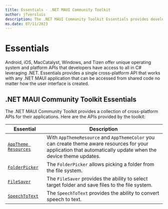 ```yaml
---
title: Essentials - .NET MAUI Community Toolkit
author: jfversluis
description: The .NET MAUI Community Toolkit Essentials provides developers with cross-platform APIs for their applications.
ms.date: 07/11/2023
---
```


# Essentials

Android, iOS, MacCatalyst, Windows, and Tizen offer unique operating system and platform APIs that developers have access to all in C# leveraging .NET. Essentials provides a single cross-platform API that works with any .NET MAUI application that can be accessed from shared code no matter how the user interface is created.

## .NET MAUI Community Toolkit Essentials

The .NET MAUI Community Toolkit provides a collection of cross-platform APIs for their applications. Here are the APIs provided by the toolkit:

| Essential | Description |
| --------- | ----------- |
| [`AppTheme Resources`](../essentials/apptheme-resources.md) | With `AppThemeResource` and `AppThemeColor` you can create theme aware resources for your application that automatically update when the device theme updates. |
| [`FolderPicker`](../essentials/folder-picker.md) | The `FolderPicker` allows picking a folder from the file system. |
| [`FileSaver`](../essentials/file-saver.md) | The `FileSaver` provides the ability to select target folder and save files to the file system. |
| [`SpeechToText`](../essentials/speech-to-text.md) | The `SpeechToText` provides the ability to convert speech to text. |
